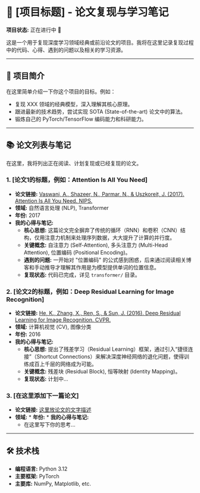 # 📄 [项目标题] - 论文复现与学习笔记

**项目状态:** 正在进行中 🚧

这是一个用于复现深度学习领域经典或前沿论文的项目。我将在这里记录复现过程中的代码、心得、遇到的问题以及相关的学习资源。

---

## 🚀 项目简介

在这里简单介绍一下你这个项目的目标。例如：
* 复现 XXX 领域的经典模型，深入理解其核心原理。
* 跟进最新的技术趋势，尝试实现 SOTA (State-of-the-art) 论文中的算法。
* 锻炼自己的 PyTorch/TensorFlow 编码能力和科研能力。

---

## 📚 论文列表与笔记

在这里，我将列出正在阅读、计划复现或已经复现的论文。

### 1. [论文1的标题，例如：Attention Is All You Need]

* **论文链接:** [Vaswani, A., Shazeer, N., Parmar, N., & Uszkoreit, J. (2017). Attention Is All You Need. NIPS.](https://arxiv.org/abs/1706.03762)
* **领域:** 自然语言处理 (NLP), Transformer
* **年份:** 2017
* **我的心得与笔记:**
    * **核心思想:** 这篇论文完全摒弃了传统的循环（RNN）和卷积（CNN）结构，仅用注意力机制来处理序列数据，大大提升了计算的并行度。
    * **关键概念:** 自注意力 (Self-Attention), 多头注意力 (Multi-Head Attention), 位置编码 (Positional Encoding)。
    * **遇到的问题:** 一开始对 "位置编码" 的公式感到困惑，后来通过阅读相关博客和手动推导才理解其作用是为模型提供单词的位置信息。
    * **复现状态:** 代码已完成，详见 `transformer/` 目录。

### 2. [论文2的标题，例如：Deep Residual Learning for Image Recognition]

* **论文链接:** [He, K., Zhang, X., Ren, S., & Sun, J. (2016). Deep Residual Learning for Image Recognition. CVPR.](https://arxiv.org/abs/1512.03385)
* **领域:** 计算机视觉 (CV), 图像分类
* **年份:** 2016
* **我的心得与笔记:**
    * **核心思想:** 提出了残差学习（Residual Learning）框架，通过引入“捷径连接”（Shortcut Connections）来解决深度神经网络的退化问题，使得训练成百上千层的网络成为可能。
    * **关键概念:** 残差块 (Residual Block), 恒等映射 (Identity Mapping)。
    * **复现状态:** 计划中...

### 3. [在这里添加下一篇论文]

* **论文链接:** [这里放论文的文字描述](这里放实际的URL链接)
* **领域:** * **年份:** * **我的心得与笔记:**
    * 在这里写下你的思考...

---

## 🛠️ 技术栈

* **编程语言:** Python 3.12
* **主要框架:** PyTorch
* **主要库:** NumPy, Matplotlib, etc.
